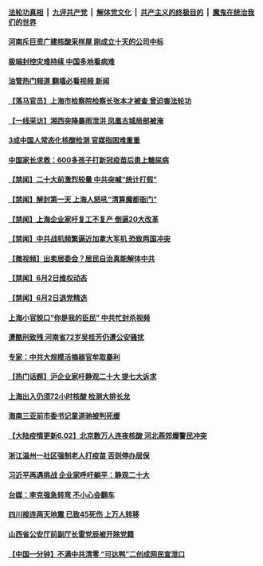 ####  [法轮功真相](../../../../basic/blob/master/README.md?t=06030701) &nbsp;|&nbsp; [九评共产党](../../../../9ping.md/blob/master/README.md?t=06030701) &nbsp;|&nbsp; [解体党文化](../../../../jtdwh.md/blob/master/README.md?t=06030701)  &nbsp;|&nbsp; [共产主义的终极目的](../../../../gczydzjmd.md/blob/master/README.md?t=06030701) &nbsp;|&nbsp; [魔鬼在统治我们的世界](../../../../mgztzwmdsj.md/blob/master/README.md?t=06030701) 

#### [河南斥巨资广建核酸采样屋 刚成立十天的公司中标](../pages/prog204/a103445284.md?t=06030701) 

#### [极端封控灾难持续 中国多地看病难](../pages/prog204/a103445273.md?t=06030701) 

#### [油管热门频道 翻墙必看视频 新闻](http://45.76.130.85:81/youtube.html?06030701)


#### [【落马官员】上海市检察院检察长张本才被查 曾迫害法轮功](../pages/prog204/a103445209.md?t=06030701) 

#### [【一线采访】湘西突降暴雨泄洪 凤凰古城局部被淹](../pages/prog204/a103445232.md?t=06030701) 

#### [3成中国人常态化核酸检测 官媒指困难重重](../pages/prog204/a103445203.md?t=06030701) 

#### [中国家长求救：600多孩子打新冠疫苗后患上糖尿病](../pages/prog204/a103445125.md?t=06030701) 

#### [【禁闻】二十大前激烈较量 中共突喊“统计打假”](../pages/prog204/a103445100.md?t=06030701) 

#### [【禁闻】解封第一天 上海人怒吼“清算魔都衙门”](../pages/prog204/a103445090.md?t=06030701) 

#### [【禁闻】上海企业家吁复工不复产 倒逼20大改革](../pages/prog204/a103445086.md?t=06030701) 

#### [【禁闻】中共战机频繁逼近加拿大军机 恐致两国冲突](../pages/prog204/a103445083.md?t=06030701) 

#### [【微视频】出卖居委会？居民自治真能解体中共](../pages/prog204/a103445082.md?t=06030701) 

#### [【禁闻】6月2日维权动态](../pages/prog204/a103445080.md?t=06030701) 

#### [【禁闻】6月2日退党精选](../pages/prog204/a103445078.md?t=06030701) 

#### [上海小官脱口“你是我的臣民” 中共忙封杀视频](../pages/prog204/a103445048.md?t=06030701) 

#### [遭酷刑致残 河南省72岁吴桂芳仍遭公安骚扰](../pages/prog204/a103444917.md?t=06030701) 

#### [专家：中共大规模活摘器官牟取暴利](../pages/prog204/a103444985.md?t=06030701) 

#### [【热门话题】沪企业家吁静观二十大 提七大诉求](../pages/prog204/a103444903.md?t=06030701) 

#### [上海出入仍须72小时核酸 检测大排长龙](../pages/prog204/a103444887.md?t=06030701) 

#### [海南三亚前市委书记童道驰被判死缓](../pages/prog204/a103444872.md?t=06030701) 

#### [【大陆疫情更新6.02】北京数万人连夜核酸 河北燕郊爆警民冲突](../pages/prog204/a103435848.md?t=06030701) 



#### [浙江温州一社区强制老人打疫苗 否则停办居保](../pages/prog204/a103444747.md?t=06030701) 

#### [习近平再遇挑战 企业家呼吁躺平：静观二十大](../pages/prog204/a103444835.md?t=06030701) 

#### [台媒：李克强急转弯 不小心会翻车](../pages/prog204/a103444785.md?t=06030701) 


#### [四川接连两天地震 已致45死伤 上万人转移](../pages/prog204/a103444556.md?t=06030701) 

#### [山西省公安厅前副厅长雷党辰被开除党籍](../pages/prog204/a103444623.md?t=06030701) 

#### [【中国一分钟】不满中共清零 “可达鸭”二创成网民宣泄口](../pages/prog204/a103444568.md?t=06030701) 

<img src='http://gfw-breaker.win/goodnews/indexes/prog204.md' width='0px' height='0px'/>
